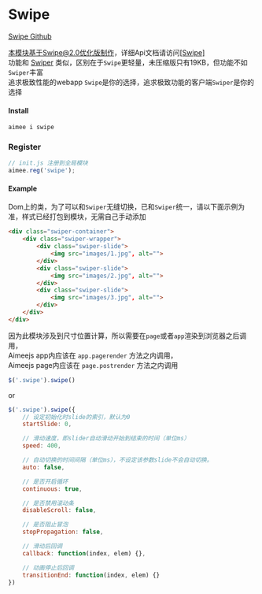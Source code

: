 # Swipe

<a href="https://github.com/thebird/swipe" target="_blank">Swipe Github</a>  

本模块基于Swipe@2.0优化版制作，详细Api文档请访问<a href="https://github.com/thebird/swipe" target="_blank">[Swipe]</a>  
功能和 [Swiper](https://github.com/Aimeejs/swiper) 类似，区别在于```Swipe```更轻量，未压缩版只有19KB，但功能不如```Swiper```丰富  
追求极致性能的webapp ```Swipe```是你的选择，追求极致功能的客户端```Swiper```是你的选择

#### Install
```
aimee i swipe
```

### Register
```javascript
// init.js 注册到全局模块
aimee.reg('swipe');
```

#### Example
Dom上的类，为了可以和```Swiper```无缝切换，已和```Swiper```统一，请以下面示例为准，样式已经打包到模块，无需自己手动添加
```html
<div class="swiper-container">
	<div class="swiper-wrapper">
		<div class="swiper-slide">
			<img src="images/1.jpg", alt="">
		</div>
		<div class="swiper-slide">
			<img src="images/2.jpg", alt="">
		</div>
		<div class="swiper-slide">
			<img src="images/3.jpg", alt="">
		</div>
	</div>
</div>
```

因为此模块涉及到尺寸位置计算，所以需要在```page```或者```app```渲染到浏览器之后调用，  
Aimeejs app内应该在 ```app.pagerender``` 方法之内调用，  
Aimeejs page内应该在 ```page.postrender``` 方法之内调用
```javascript
$('.swipe').swipe()
```

or
```javascript
$('.swipe').swipe({
	// 设定初始化时slide的索引，默认为0
	startSlide: 0,

	// 滑动速度，即slider自动滑动开始到结束的时间（单位ms）
	speed: 400,

	// 自动切换的时间间隔（单位ms），不设定该参数slide不会自动切换。
	auto: false,

	// 是否开启循环
	continuous: true,

	// 是否禁用滚动条
	disableScroll: false,

	// 是否阻止冒泡
	stopPropagation: false,

	// 滑动后回调
	callback: function(index, elem) {},

	// 动画停止后回调
	transitionEnd: function(index, elem) {}
})
```
